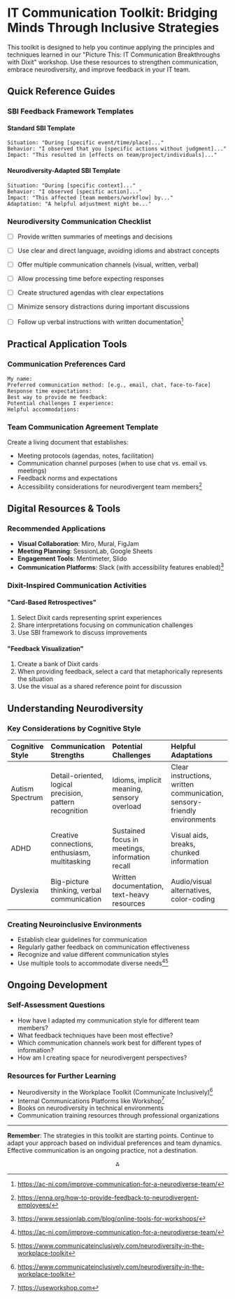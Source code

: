 # IT Communication Toolkit: Bridging Minds Through Inclusive Strategies

This toolkit is designed to help you continue applying the principles and techniques learned in our "Picture This: IT Communication Breakthroughs with Dixit" workshop. Use these resources to strengthen communication, embrace neurodiversity, and improve feedback in your IT team.

## Quick Reference Guides

### SBI Feedback Framework Templates

#### Standard SBI Template

```
Situation: "During [specific event/time/place]..."
Behavior: "I observed that you [specific actions without judgment]..."
Impact: "This resulted in [effects on team/project/individuals]..."
```


#### Neurodiversity-Adapted SBI Template

```
Situation: "During [specific context]..."
Behavior: "I observed [specific action]..."
Impact: "This affected [team members/workflow] by..."
Adaptation: "A helpful adjustment might be..."
```


### Neurodiversity Communication Checklist

- [ ] Provide written summaries of meetings and decisions
- [ ] Use clear and direct language, avoiding idioms and abstract concepts
- [ ] Offer multiple communication channels (visual, written, verbal)
- [ ] Allow processing time before expecting responses
- [ ] Create structured agendas with clear expectations
- [ ] Minimize sensory distractions during important discussions
- [ ] Follow up verbal instructions with written documentation[^5]


## Practical Application Tools

### Communication Preferences Card

```
My name:
Preferred communication method: [e.g., email, chat, face-to-face]
Response time expectations:
Best way to provide me feedback:
Potential challenges I experience:
Helpful accommodations:
```


### Team Communication Agreement Template

Create a living document that establishes:

- Meeting protocols (agendas, notes, facilitation)
- Communication channel purposes (when to use chat vs. email vs. meetings)
- Feedback norms and expectations
- Accessibility considerations for neurodivergent team members[^2]


## Digital Resources \& Tools

### Recommended Applications

- **Visual Collaboration**: Miro, Mural, FigJam
- **Meeting Planning**: SessionLab, Google Sheets
- **Engagement Tools**: Mentimeter, Slido
- **Communication Platforms**: Slack (with accessibility features enabled)[^1]


### Dixit-Inspired Communication Activities

#### "Card-Based Retrospectives"

1. Select Dixit cards representing sprint experiences
2. Share interpretations focusing on communication challenges
3. Use SBI framework to discuss improvements

#### "Feedback Visualization"

1. Create a bank of Dixit cards
2. When providing feedback, select a card that metaphorically represents the situation
3. Use the visual as a shared reference point for discussion

## Understanding Neurodiversity

### Key Considerations by Cognitive Style

| Cognitive Style | Communication Strengths | Potential Challenges | Helpful Adaptations |
| :-- | :-- | :-- | :-- |
| Autism Spectrum | Detail-oriented, logical precision, pattern recognition | Idioms, implicit meaning, sensory overload | Clear instructions, written communication, sensory-friendly environments |
| ADHD | Creative connections, enthusiasm, multitasking | Sustained focus in meetings, information recall | Visual aids, breaks, chunked information |
| Dyslexia | Big-picture thinking, verbal communication | Written documentation, text-heavy resources | Audio/visual alternatives, color-coding |

### Creating Neuroinclusive Environments

- Establish clear guidelines for communication
- Regularly gather feedback on communication effectiveness
- Recognize and value different communication styles
- Use multiple tools to accommodate diverse needs[^5][^8]


## Ongoing Development

### Self-Assessment Questions

- How have I adapted my communication style for different team members?
- What feedback techniques have been most effective?
- Which communication channels work best for different types of information?
- How am I creating space for neurodivergent perspectives?


### Resources for Further Learning

- Neurodiversity in the Workplace Toolkit (Communicate Inclusively)[^8]
- Internal Communications Platforms like Workshop[^4]
- Books on neurodiversity in technical environments
- Communication training resources through professional organizations

---

**Remember**: The strategies in this toolkit are starting points. Continue to adapt your approach based on individual preferences and team dynamics. Effective communication is an ongoing practice, not a destination.

<div style="text-align: center">⁂</div>

[^1]: https://www.sessionlab.com/blog/online-tools-for-workshops/

[^2]: https://enna.org/how-to-provide-feedback-to-neurodivergent-employees/

[^3]: https://www.prb.org/pace-policy-communication-toolkit/using-the-toolkit/

[^4]: https://useworkshop.com

[^5]: https://ac-ni.com/improve-communication-for-a-neurodiverse-team/

[^6]: https://youth.europa.eu/sites/default/files/inline-files/Outreach-Toolkit-English.pdf

[^7]: https://events.educause.edu/annual-conference/2016/agenda/communications-toolkit-workshop-a-handson-guide-to-creating-meaningful-messages-that-support-your-it-change

[^8]: https://www.communicateinclusively.com/neurodiversity-in-the-workplace-toolkit
